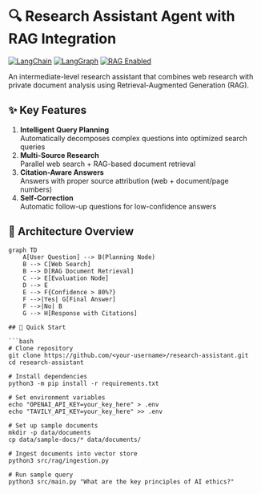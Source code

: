 # 🔍 Research Assistant Agent with RAG Integration

[![LangChain](https://img.shields.io/badge/LangChain-0.1.0-blue)](https://python.langchain.com)
[![LangGraph](https://img.shields.io/badge/LangGraph-0.0.10-orange)](https://langchain-ai.github.io/langgraph)
[![RAG Enabled](https://img.shields.io/badge/RAG-Enabled-success)](https://arxiv.org/abs/2005.11401)

An intermediate-level research assistant that combines web research with private document analysis using Retrieval-Augmented Generation (RAG).

## ✨ Key Features
1. **Intelligent Query Planning**  
   Automatically decomposes complex questions into optimized search queries
2. **Multi-Source Research**  
   Parallel web search + RAG-based document retrieval
3. **Citation-Aware Answers**  
   Answers with proper source attribution (web + document/page numbers)
4. **Self-Correction**  
   Automatic follow-up questions for low-confidence answers

## 🧠 Architecture Overview
```mermaid
graph TD
    A[User Question] --> B(Planning Node)
    B --> C[Web Search]
    B --> D[RAG Document Retrieval]
    C --> E[Evaluation Node]
    D --> E
    E --> F{Confidence > 80%?}
    F -->|Yes| G[Final Answer]
    F -->|No| B
    G --> H[Response with Citations]

## 🚀 Quick Start

```bash
# Clone repository
git clone https://github.com/<your-username>/research-assistant.git
cd research-assistant

# Install dependencies
python3 -m pip install -r requirements.txt

# Set environment variables
echo "OPENAI_API_KEY=your_key_here" > .env
echo "TAVILY_API_KEY=your_key_here" >> .env

# Set up sample documents
mkdir -p data/documents
cp data/sample-docs/* data/documents/

# Ingest documents into vector store
python3 src/rag/ingestion.py

# Run sample query
python3 src/main.py "What are the key principles of AI ethics?"